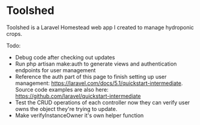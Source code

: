 # Toolshed
Toolshed is a Laravel Homestead web app I created to manage hydroponic crops. 

Todo:
- Debug code after checking out updates
- Run php artisan make:auth to generate views and authentication endpoints for user management
- Reference the auth part of this page to finish setting up user management: https://laravel.com/docs/5.1/quickstart-intermediate. Source code examples are also here: https://github.com/laravel/quickstart-intermediate
- Test the CRUD operations of each controller now they can verify user owns the object they're trying to update. 
- Make verifyInstanceOwner it's own helper function

